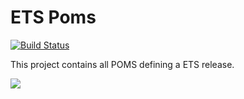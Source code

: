 # ETS Poms

[![Build Status](https://travis-ci.org/Galeria-Kaufhof/ets-poms.svg?branch=master)](https://travis-ci.org/Galeria-Kaufhof/ets-poms)

This project contains all POMS defining a ETS release.

![](https://mediacrush.coding4.coffee/storage/BsGq6ityvqt5.png)

